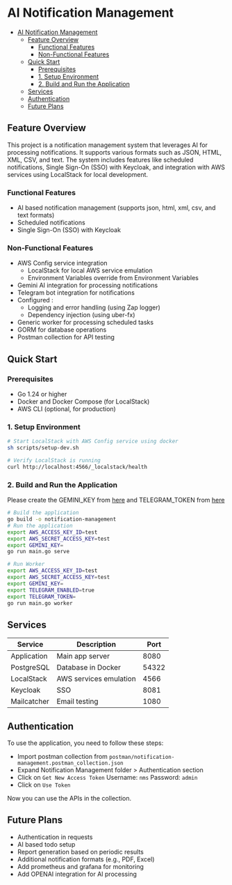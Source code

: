 # AI Notification Management

<!-- TOC -->
* [AI Notification Management](#ai-notification-management)
  * [Feature Overview](#feature-overview)
    * [Functional Features](#functional-features)
    * [Non-Functional Features](#non-functional-features)
  * [Quick Start](#quick-start)
    * [Prerequisites](#prerequisites)
    * [1. Setup Environment](#1-setup-environment)
    * [2. Build and Run the Application](#2-build-and-run-the-application)
  * [Services](#services)
  * [Authentication](#authentication)
  * [Future Plans](#future-plans)
<!-- TOC -->

## Feature Overview

This project is a notification management system that leverages AI for processing notifications. It supports various formats such as JSON, HTML, XML, CSV, and text. The system includes features like scheduled notifications, Single Sign-On (SSO) with Keycloak, and integration with AWS services using LocalStack for local development.

### Functional Features

- AI based notification management (supports json, html, xml, csv, and text formats)
- Scheduled notifications
- Single Sign-On (SSO) with Keycloak

### Non-Functional Features

- AWS Config service integration
    - LocalStack for local AWS service emulation
    - Environment Variables override from Environment Variables
- Gemini AI integration for processing notifications
- Telegram bot integration for notifications
- Configured :
    - Logging and error handling (using Zap logger)
    - Dependency injection (using uber-fx)
- Generic worker for processing scheduled tasks
- GORM for database operations
- Postman collection for API testing

## Quick Start

### Prerequisites

- Go 1.24 or higher
- Docker and Docker Compose (for LocalStack)
- AWS CLI (optional, for production)

### 1. Setup Environment

```bash
# Start LocalStack with AWS Config service using docker
sh scripts/setup-dev.sh

# Verify LocalStack is running
curl http://localhost:4566/_localstack/health
```

### 2. Build and Run the Application

Please create the GEMINI_KEY from [here](https://aistudio.google.com/app/apikey) and TELEGRAM_TOKEN from [here](https://core.telegram.org/bots/tutorial#obtain-your-bot-token)

```bash
# Build the application
go build -o notification-management
# Run the application
export AWS_ACCESS_KEY_ID=test
export AWS_SECRET_ACCESS_KEY=test
export GEMINI_KEY=
go run main.go serve

# Run Worker
export AWS_ACCESS_KEY_ID=test
export AWS_SECRET_ACCESS_KEY=test
export GEMINI_KEY=
export TELEGRAM_ENABLED=true
export TELEGRAM_TOKEN=
go run main.go worker
```

## Services

| Service     | Description            | Port  |
|-------------|------------------------|-------|
| Application | Main app server        | 8080  |
| PostgreSQL  | Database in Docker     | 54322 |
| LocalStack  | AWS services emulation | 4566  |
| Keycloak    | SSO                    | 8081  |
| Mailcatcher | Email testing          | 1080  |

## Authentication

To use the application, you need to follow these steps:

- Import postman collection from `postman/notification-management.postman_collection.json`
- Expand Notification Management folder > Authentication section
- Click on `Get New Access Token`
  Username: `nms`
  Password: `admin`
- Click on `Use Token`

Now you can use the APIs in the collection.

## Future Plans

- Authentication in requests
- AI based todo setup
- Report generation based on periodic results
- Additional notification formats (e.g., PDF, Excel)
- Add prometheus and grafana for monitoring
- Add OPENAI integration for AI processing
